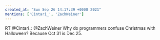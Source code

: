 ```yaml
---
created_at: "Sun Sep 26 14:17:39 +0000 2021"
mentions: ['Cintari_', 'ZachWeiner']
---
```


RT @Cintari_: @ZachWeiner Why do programmers confuse Christmas with Halloween? Because Oct 31 is Dec 25.